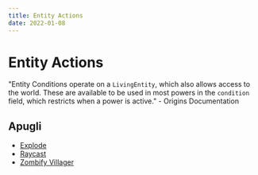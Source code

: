 ```yaml
---
title: Entity Actions
date: 2022-01-08
---
```


# Entity Actions

"Entity Conditions operate on a `LivingEntity`, which also allows access to the world. These are available to be used in most powers in the `condition` field, which restricts when a power is active." - Origins Documentation

## Apugli
* [Explode](explode)
* [Raycast](raycast)
* [Zombify Villager](zombify_villager)